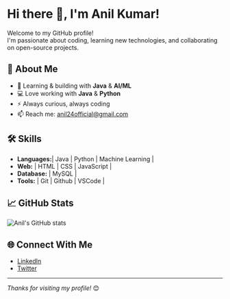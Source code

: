 # Hi there 👋, I'm Anil Kumar!

Welcome to my GitHub profile!  
I'm passionate about coding, learning new technologies, and collaborating on open-source projects.

## 🚀 About Me

- 🌱 Learning & building with **Java** & **AI/ML** 
- 💻 Love working with **Java** & **Python**
- ⚡ Always curious, always coding
- 📫 Reach me: anil24official@gmail.com

## 🛠️ Skills

- **Languages:**| Java | Python | Machine Learning |
- **Web:** | HTML | CSS | JavaScript |
- **Database:** | MySQL | 
- **Tools:** | Git | Github | VSCode |

## 📈 GitHub Stats

![Anil's GitHub stats](https://github-readme-stats.vercel.app/api?username=Anil24official&show_icons=true&theme=radical)

## 🌐 Connect With Me

- [LinkedIn](www.linkedin.com/in/anil-kumar-vaddimeyani-a55098255)
- [Twitter](https://x.com/AnilkumarV009)

---

_Thanks for visiting my profile!_ 😊
